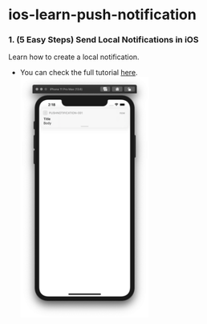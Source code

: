 # ios-learn-push-notification

### 1. (5 Easy Steps) Send Local Notifications in iOS
Learn how to create a local notification.<br>
* You can check the full tutorial [here](https://www.youtube.com/watch?v=JuqQUP0pnZY).<br>
<img src="PushNotification-001/screenshot/preview.png" width=256 />&nbsp;
